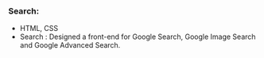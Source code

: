 ### Search:
* HTML, CSS
* Search : Designed a front-end for Google Search, Google Image Search and Google Advanced Search.


